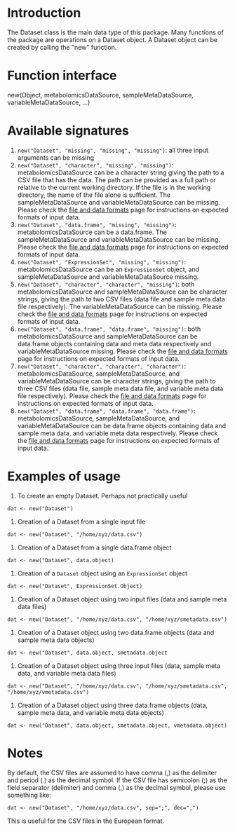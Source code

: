 # Introduction #

The Dataset class is the main data type of this package. Many functions of the package are operations on a Dataset object. A Dataset object can be created by calling the "new" function.

# Function interface #

new(Object, metabolomicsDataSource, sampleMetaDataSource, variableMetaDataSource, ...)

# Available signatures #

  1. `new("Dataset", "missing", "missing", "missing")`: all three input arguments can be missing
  1. `new("Dataset", "character", "missing", "missing")`: metabolomicsDataSource can be a character string giving the path to a CSV file that has the data. The path can be provided as a full path or relative to the current working directory. If the file is in the working directory, the name of the file alone is sufficient. The sampleMetaDataSource and variableMetaDataSource can be missing. Please check the [file and data formats](FileFormats.md) page for instructions on expected formats of input data.
  1. `new("Dataset", "data.frame", "missing", "missing")`: metabolomicsDataSource can be a data.frame. The sampleMetaDataSource and variableMetaDataSource can be missing. Please check the [file and data formats](FileFormats.md) page for instructions on expected formats of input data.
  1. `new("Dataset", "ExpressionSet", "missing", "missing")`: metabolomicsDataSource can be an `ExpressionSet` object, and sampleMetaDataSource and variableMetaDataSource missing.
  1. `new("Dataset", "character", "character", "missing")`: both metabolomicsDataSource and sampleMetaDataSource can be character strings, giving the path to two CSV files (data file and sample meta data file respectively). The variableMetaDataSource can be missing. Please check the [file and data formats](FileFormats.md) page for instructions on expected formats of input data.
  1. `new("Dataset", "data.frame", "data.frame", "missing")`: both metabolomicsDataSource and sampleMetaDataSource can be data.frame objects containing data and meta data respectively and variableMetaDataSource missing. Please check the [file and data formats](FileFormats.md) page for instructions on expected formats of input data.
  1. `new("Dataset", "character", "character", "character")`: metabolomicsDataSource, sampleMetaDataSource, and variableMetaDataSource can be character strings, giving the path to three CSV files (data file, sample meta data file, and variable meta data file respectively). Please check the [file and data formats](FileFormats.md) page for instructions on expected formats of input data.
  1. `new("Dataset", "data.frame", "data.frame", "data.frame")`: metabolomicsDataSource, sampleMetaDataSource, and variableMetaDataSource can be data.frame objects containing data and sample meta data, and variable meta data respectively. Please check the [file and data formats](FileFormats.md) page for instructions on expected formats of input data.

# Examples of usage #
  1. To create an empty Dataset. Perhaps not practically useful
```
dat <- new("Dataset")
```
  1. Creation of a Dataset from a single input file
```
dat <- new("Dataset", "/home/xyz/data.csv")
```
  1. Creation of a Dataset from a single data.frame object
```
dat <- new("Dataset", data.object)
```
  1. Creation of a `Dataset` object using an `ExpressionSet` object
```
dat <- new("Dataset", ExpressionSet.Object)
```
  1. Creation of a Dataset object using two input files (data and sample meta data files)
```
dat <- new("Dataset", "/home/xyz/data.csv", "/home/xyz/smetadata.csv")
```
  1. Creation of a Dataset object using two data.frame objects (data and sample meta data objects)
```
dat <- new("Dataset", data.object, smetadata.object
```
  1. Creation of a Dataset object using three input files (data, sample meta data, and variable meta data files)
```
dat <- new("Dataset", "/home/xyz/data.csv", "/home/xyz/smetadata.csv", "/home/xyz/vmetadata.csv")
```
  1. Creation of a Dataset object using three data.frame objects (data, sample meta data, and variable meta data objects)
```
dat <- new("Dataset", data.object, smetadata.object, vmetadata.object)
```

# Notes #
By default, the CSV files are assumed to have comma (,) as the delimiter and period (.) as the decimal symbol. If the CSV file has semicolon (;) as the field separator (delimiter) and comma (,) as the decimal symbol, please use something like:

```
dat <- new("Dataset", "/home/xyz/data.csv", sep=";", dec=",")
```

This is useful for the CSV files in the European format.